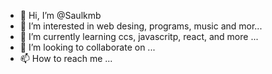 - 👋 Hi, I’m @Saulkmb
- 👀 I’m interested in web desing, programs, music and mor...
- 🌱 I’m currently learning ccs, javascritp, react, and more ...
- 💞️ I’m looking to collaborate on ...
- 📫 How to reach me ...

<!---
Saulkmb/Saulkmb is a ✨ special ✨ repository because its `README.md` (this file) appears on your GitHub profile.
You can click the Preview link to take a look at your changes.
--->
